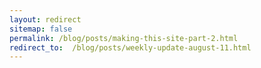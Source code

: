 ```yaml
---
layout: redirect
sitemap: false
permalink: /blog/posts/making-this-site-part-2.html
redirect_to:  /blog/posts/weekly-update-august-11.html
---
```

